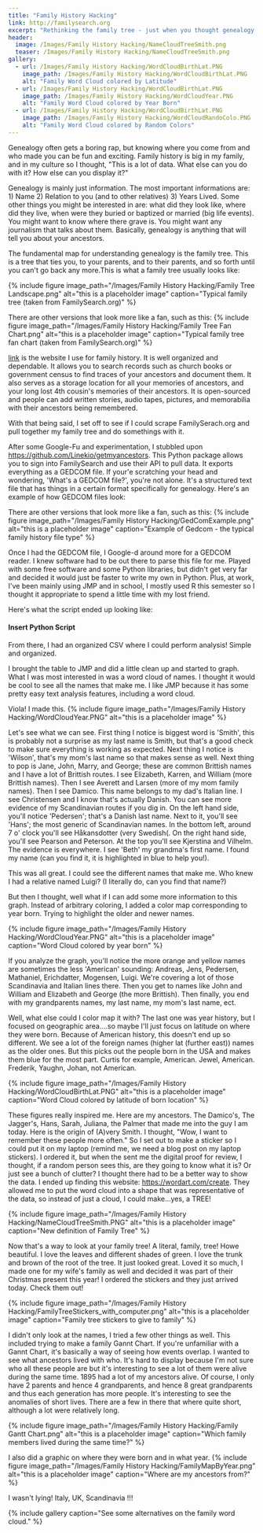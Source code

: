 ```yaml
---
title: "Family History Hacking"
link: http://familysearch.org
excerpt: "Rethinking the family tree - just when you thought genealogy couldn't get more exciting."
header:
  image: /Images/Family History Hacking/NameCloudTreeSmith.png
  teaser: /Images/Family History Hacking/NameCloudTreeSmith.png
gallery:
  - url: /Images/Family History Hacking/WordCloudBirthLat.PNG
    image_path: /Images/Family History Hacking/WordCloudBirthLat.PNG
    alt: "Family Word Cloud colored by Latitude"
  - url: /Images/Family History Hacking/WordCloudBirthLat.PNG
    image_path: /Images/Family History Hacking/WordCloudYear.PNG
    alt: "Family Word Cloud colored by Year Born"
  - url: /Images/Family History Hacking/WordCloudBirthLat.PNG
    image_path: /Images/Family History Hacking/WordCloudRandoColo.PNG
    alt: "Family Word Cloud colored by Random Colors"
---
```


Genealogy often gets a boring rap, but knowing where you come from and who made you can be fun and exciting. Family history is big in my family, and in my culture so I thought, "This is a lot of data. What else can you do with it? How else can you display it?"

Genealogy is mainly just information. The most important informations are: 1) Name 2) Relation to you (and to other relatives) 3) Years Lived. Some other things you might be interested in are: what did they look like, where did they live, when were they buried or baptized or married (big life events). You might want to know where there grave is. You might want any journalism that talks about them. Basically, genealogy is anything that will tell you about your ancestors.

The fundamental map for understanding genealogy is the family tree. This is a tree that ties you, to your parents, and to their parents, and so forth until you can't go back any more.This is what a family tree usually looks like:

{% include figure image_path="/Images/Family History Hacking/Family Tree Landscape.png" alt="this is a placeholder image" caption="Typical family tree (taken from FamilySearch.org)" %}

There are other versions that look more like a fan, such as this:
{% include figure image_path="/Images/Family History Hacking/Family Tree Fan Chart.png" alt="this is a placeholder image" caption="Typical family tree fan chart (taken from FamilySearch.org)" %}


[link](#) is the website I use for family history. It is well organized and dependable. It allows you to search records such as church books or government census to find traces of your ancestors and document them. It also serves as a storage location for all your memories of ancestors, and your long lost 4th cousin's memories of their ancestors. It is open-sourced and people can add written stories, audio tapes, pictures, and memorabilia with their ancestors being remembered.

With that being said, I set off to see if I could scrape FamilySerach.org and pull together my family tree and do somethings with it.

After some Google-Fu and experimentation, I stubbled upon https://github.com/Linekio/getmyancestors. This Python package allows you to sign into FamilySearch and use their API to pull data. It exports everything as a GEDCOM file. If your'e scratching your head and wondering, 'What's a GEDCOM file?', you're not alone. It's a structured text file that has things in a certain format specifically for genealogy. Here's an example of how GEDCOM files look:

There are other versions that look more like a fan, such as this:
{% include figure image_path="/Images/Family History Hacking/GedComExample.png" alt="this is a placeholder image" caption="Example of Gedcom - the typical family history file type" %}

Once I had the GEDCOM file, I Google-d around more for a GEDCOM reader. I knew software had to be out there to parse this file for me. Played with some free software and some Python libraries, but didn't get very far and decided it would just be faster to write my own in Python. Plus, at work, I've been mainly using JMP and in school, I mostly used R this semester so I thought it appropriate to spend a little time with my lost friend.

Here's what the script ended up looking like:

#### Insert Python Script


From there, I had an organized CSV where I could perform analysis! Simple and organized.

I brought the table to JMP and did a little clean up and started to graph. What I was most interested in was a word cloud of names. I thought it would be cool to see all the names that make me. I like JMP because it has some pretty easy text analysis features, including a word cloud.

Viola! I made this.
{% include figure image_path="/Images/Family History Hacking/WordCloudYear.PNG" alt="this is a placeholder image"  %}

Let's see what we can see. First thing I notice is biggest word is 'Smith', this is probably not a surprise as my last name is Smith, but that's a good check to make sure everything is working as expected. Next thing I notice is 'Wilson', that's my mom's last name so that makes sense as well. Next thing to pop is Jane, John, Marry, and George; these are common Brittish names and I have a lot of Brittish routes. I see Elizabeth, Karren, and William (more Brittish names). Then I see Averett and Larsen (more of my mom family names). Then I see Damico. This name belongs to my dad's Italian line. I see Christensen and I know that's actually Danish. You can see more evidence of my Scandinavian routes if you dig in. On the left hand side, you'll notice 'Pedersen'; that's a Danish last name. Next to it, you'll see 'Hans'; the most generic of Scandinavian names. In the bottom left, around 7 o' clock you'll see Håkansdotter (very Swedish(. On the right hand side, you'll see Pearson and Peterson. At the top you'll see Kjerstina and Vilhelm. The evidence is everywhere. I see 'Beth' my grandma's first name. I found my name (can you find it, it is highlighted in blue to help you!).

This was all great. I could see the different names that make me. Who knew I had a relative named Luigi? (I literally do, can you find that name?)

But then I thought, well what if I can add some more information to this graph. Instead of arbitrary coloring, I added a color map corresponding to year born. Trying to highlight the older and newer names.

{% include figure image_path="/Images/Family History Hacking/WordCloudYear.PNG" alt="this is a placeholder image" caption="Word Cloud colored by year born" %}


If you analyze the graph, you'll notice the more orange and yellow names are sometimes the less 'American' sounding: Andreas, Jens, Pedersen, Mathaniel, Erichdatter, Mogensen, Luigi. We're covering a lot of those Scandinavia and Italian lines there. Then you get to names like John and William and Elizabeth and George (the more Brittish). Then finally, you end with my grandparents names, my last name, my mom's last name, ect.

Well, what else could I color map it with? The last one was year history, but I focused on geographic area....so maybe I'll just focus on latitude on where they were born. Because of American history, this doesn't end up so different. We see a lot of the foreign names (higher lat (further east)) names as the older ones. But this picks out the people born in the USA and makes them blue for the most part. Curtis for example, American. Jewel, American. Frederik, Yaughn, Johan, not American.

{% include figure image_path="/Images/Family History Hacking/WordCloudBirthLat.PNG" alt="this is a placeholder image" caption="Word Cloud colored by latitude of born location" %}


These figures really inspired me. Here are my ancestors. The Damico's, The Jagger's, Hans, Sarah, Juliana, the Palmer that made me into the guy I am today. Here is the origin of (A)very Smith. I thought, "Wow, I want to remember these people more often." So I set out to make a sticker so I could put it on my laptop (remind me, we need a blog post on my laptop stickers). I ordered it, but when the sent me the digital proof for review, I thought, if a random person sees this, are they going to know what it is? Or just see a bunch of clutter? I thought there had to be a better way to show the data. I ended up finding this website: https://wordart.com/create. They allowed me to put the word cloud into a shape that was representative of the data, so instead of just a cloud, I could make...yes, a TREE!


{% include figure image_path="/Images/Family History Hacking/NameCloudTreeSmith.PNG" alt="this is a placeholder image" caption="New definition of Family Tree" %}

Now that's a way to look at your family tree! A literal, family, tree! Howe beautiful. I love the leaves and different shades of green. I love the trunk and brown of the root of the tree. It just looked great. Loved it so much, I made one for my wife's family as well and decided it was part of their Christmas present this year! I ordered the stickers and they just arrived today. Check them out!

{% include figure image_path="/Images/Family History Hacking/FamilyTreeStickers_with_computer.png" alt="this is a placeholder image" caption="Family tree stickers to give to family" %}


I didn't only look at the names, I tried a few other things as well. This included trying to make a family Gannt Chart. If you're unfamiliar with a Gannt Chart, it's basically a way of seeing how events overlap. I wanted to see what ancestors lived with who. It's hard to display because I'm not sure who all these people are but it's interesting to see a lot of them were alive during the same time. 1895 had a lot of my ancestors alive. Of course, I only have 2 parents and hence 4 grandparents, and hence 8 great grandparents and thus each generation has more people. It's interesting to see the anomalies of short lives. There are a few in there that where quite short, although a lot were relatively long.

{% include figure image_path="/Images/Family History Hacking/Family Gantt Chart.png" alt="this is a placeholder image" caption="Which family members lived during the same time?" %}


I also did a graphic on where they were born and in what year.
{% include figure image_path="/Images/Family History Hacking/FamilyMapByYear.png" alt="this is a placeholder image" caption="Where are my ancestors from?" %}

I wasn't lying! Italy, UK, Scandinavia !!!

{% include gallery caption="See some alternatives on the family word cloud." %}
